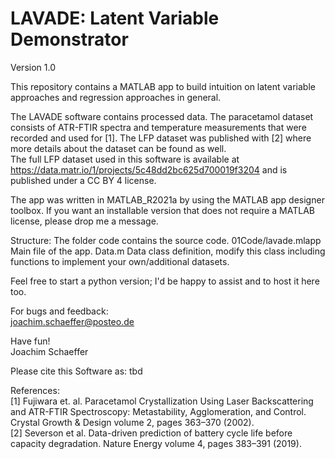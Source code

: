 # LAVADE: Latent Variable Demonstrator
Version 1.0

This repository contains a MATLAB app to build intuition on latent variable approaches and regression approaches in general.

The LAVADE software contains processed data. The paracetamol dataset consists of ATR-FTIR spectra and temperature measurements that were recorded and used for [1]. The LFP dataset was published with [2] where more details about the dataset can be found as well. <br />
The full LFP dataset used in this software is available at https://data.matr.io/1/projects/5c48dd2bc625d700019f3204 and is published under a CC BY 4 license. <br />

The app was written in MATLAB_R2021a by using the MATLAB app designer toolbox.
If you want an installable version that does not require a MATLAB license, please drop me a message. 

Structure: The folder code contains the source code. 
01Code/lavade.mlapp Main file of the app. 
Data.m Data class definition, modify this class including functions to implement your own/additional datasets. 

Feel free to start a python version; I'd be happy to assist and to host it here too. 

For bugs and feedback: <br />
joachim.schaeffer@posteo.de

Have fun!<br />
Joachim Schaeffer

Please cite this Software as: 
tbd

References: <br />
[1] Fujiwara et. al. Paracetamol Crystallization Using Laser Backscattering and ATR-FTIR Spectroscopy: Metastability, Agglomeration, and Control.  Crystal Growth & Design volume 2, pages 363–370 (2002). <br />
[2] Severson et al. Data-driven prediction of battery cycle life before capacity degradation. Nature Energy volume 4, pages 383–391 (2019). <br />
